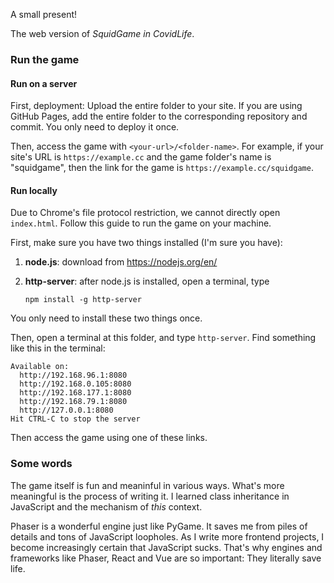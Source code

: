A small present!

The web version of *SquidGame in CovidLife*.


### Run the game

#### Run on a server

First, deployment: Upload the entire folder to your site. If you are using GitHub Pages, add the entire folder to the corresponding repository and commit. You only need to deploy it once.

Then, access the game with `<your-url>/<folder-name>`. For example, if your site's URL is `https://example.cc` and the game folder's name is "squidgame", then the link for the game is `https://example.cc/squidgame`.

#### Run locally

Due to Chrome's file protocol restriction, we cannot directly open `index.html`. Follow this guide to run the game on your machine.

First, make sure you have two things installed (I'm sure you have):

1. **node.js**: download from https://nodejs.org/en/

2. **http-server**: after node.js is installed, open a terminal, type

   ```shell
   npm install -g http-server
   ```

You only need to install these two things once.

Then, open a terminal at this folder, and type `http-server`. Find something like this in the terminal:

```shell
Available on:
  http://192.168.96.1:8080
  http://192.168.0.105:8080
  http://192.168.177.1:8080
  http://192.168.79.1:8080
  http://127.0.0.1:8080
Hit CTRL-C to stop the server
```

Then access the game using one of these links.

### Some words
The game itself is fun and meaninful in various ways. What's more meaningful is the process of writing it. I learned class inheritance in JavaScript and the mechanism of *this* context.

Phaser is a wonderful engine just like PyGame. It saves me from piles of details and tons of JavaScript loopholes. As I write more frontend projects, I become increasingly certain that JavaScript sucks. That's why engines and frameworks like Phaser, React and Vue are so important: They literally save life.